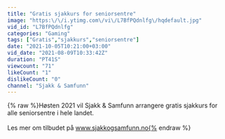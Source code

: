 ```yaml
---
title: "Gratis sjakkurs for seniorsentre"
image: "https:\/\/i.ytimg.com\/vi\/L7BfPQdnlfg\/hqdefault.jpg"
vid_id: "L7BfPQdnlfg"
categories: "Gaming"
tags: ["Gratis","sjakkurs","seniorsentre"]
date: "2021-10-05T10:21:00+03:00"
vid_date: "2021-08-09T10:33:42Z"
duration: "PT41S"
viewcount: "71"
likeCount: "1"
dislikeCount: "0"
channel: "Sjakk & Samfunn"
---
```

{% raw %}Høsten 2021 vil Sjakk &amp; Samfunn arrangere gratis sjakkurs for alle seniorsentre i hele landet. <br /><br />Les mer om tilbudet på www.sjakkogsamfunn.no{% endraw %}
